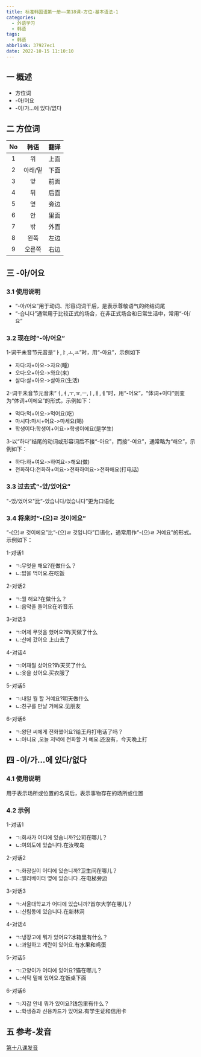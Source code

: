 ```yaml
---
title: 标准韩国语第一册——第18课-方位-基本语法-1
categories:
  - 外语学习
  - 韩语
tags:
  - 韩语
abbrlink: 37927ec1
date: 2022-10-15 11:10:10
---
```

## 一 概述

* 方位词
* -아/어요
* -이/가...에 있다/없다

<!--more-->

## 二 方位词

|  No  |  韩语   | 翻译 |
| :--: | :-----: | :--: |
|  1   |   위    | 上面 |
|  2   | 아래/밑 | 下面 |
|  3   |   앞    | 前面 |
|  4   |   뒤    | 后面 |
|  5   |   옆    | 旁边 |
|  6   |   안    | 里面 |
|  7   |   밖    | 外面 |
|  8   |  왼쪽   | 左边 |
|  9   | 오른쪽  | 右边 |

## 三 -아/어요

### 3.1 使用说明

* “-아/어요”用于动词、形容词词干后，是表示尊敬语气的终结词尾
* “-습니다”通常用于比较正式的场合，在非正式场合和日常生活中，常用“-아/요”

### 3.2 现在时“-아/어요”

1-词干未音节元音是“ㅏ,ㅑ,ㅗ,ㅛ”时，用“-아요”，示例如下

* 자다:자+아요->자요(睡)
* 오다:오+아요->와요(来)
* 살다:살+아요->살아요(生活)

2-词干未音节元音未“ㅓ,ㅕ,ㅜ,ㅠ,ㅡ,ㅣ,ㅐ,ㅔ”时，用“-어요”，“体词+이다”则变为“体词+이에요”的形式，示例如下：

* 먹다:먹+어요->먹어요(吃)
* 마시다:마시+어요->마세요(喝)
* 학생이다:학생이+어요->학생이에요(是学生)

3-以“하다”结尾的动词或形容词后不接“-아요”，而接“-여요”，通常略为“해요”，示例如下：

* 하다:하+여요->하여요->해요(做)
* 전화하다:전화하+여요->전화하여요->전화해요(打电话)

### 3.3 过去式“-았/었어요”

"-았/었어요"比“-았습니다/었습니다”更为口语化

### 3.4 将来时“-(으)ㄹ 것이에요”

“-(으)ㄹ 것이에요”比“-(으)ㄹ 것입니다”口语化，通常用作“-(으)ㄹ 거예요”的形式。示例如下：

1-对话1

* ㄱ:무엇을 해요?在做什么？
* ㄴ:밥을 먹어요.在吃饭

2-对话2

* ㄱ:뭘 해요?在做什么？
* ㄴ:음악을 들어요在听音乐

3-对话3

* ㄱ:어제 무엇을 했어요?昨天做了什么
* ㄴ:산에 갔어요 上山去了

4-对话4

* ㄱ:어재뭘 샀어요?昨天买了什么
* ㄴ:옷을 샀어요.买衣服了

5-对话5

* ㄱ:내일 뭘 할 거예요?明天做什么
* ㄴ:친구를 만날 거예요.见朋友

6-对话6

* ㄱ:왕단 씨에게 전화했어요?给王丹打电话了吗？
* ㄴ:아니요 ,오늘 저녁에 전화할 거 예요.还没有，今天晚上打

## 四 -이/가...에 있다/없다

### 4.1 使用说明

用于表示场所或位置的名词后，表示事物存在的场所或位置

### 4.2 示例

1-对话1

* ㄱ:회사가 어디에 있습니까?公司在哪儿？
* ㄴ:여의도에 있습니다.在汝唉岛

2-对话2

* ㄱ:화장실이 어디에 있습니까?卫生间在哪儿？
* ㄴ:엘리베이터 옆에 있습니다 .在电梯旁边

3-对话3

* ㄱ:서울대학교가 어디에 있습니까?首尔大学在哪儿？
* ㄴ:신림동에 있습니다.在新林洞

4-对话4

* ㄱ:냉장고에 뭐가 있어요?冰箱里有什么？
* ㄴ:과일하고 계란이 있어요.有水果和鸡蛋

5-对话5

* ㄱ:고양이가 어디에 있어요?猫在哪儿？
* ㄴ:식탁 밑에 있어요.在饭桌下面

6-对话6

* ㄱ:지갑 안네 뭐가 있어요?钱包里有什么？
* ㄴ:학생증과 신용카드가 있어요.有学生证和信用卡

## 五 参考-发音

[第十八课发音][1]



[1]: https://biz.cli.im/test/JS485322?coding=J4bsQR&qrurl=http%3A%2F%2Fqr31.cn%2FJ4bsQR&gtype=2